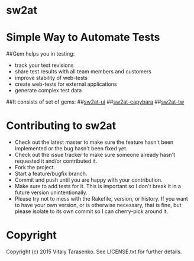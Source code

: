 # sw2at
# Simple Way to Automate Tests

##Gem helps you in testing:
* track your test revisions
* share test results with all team members and customers
* improve stability of web-tests
* create web-tests for external applications
* generate complex test data

##It consists of set of gems:
##[sw2at-ui](https://github.com/tw4qa/sw2at-ui)
##[sw2at-capybara](https://github.com/tw4qa/sw2at-capybara)
##[sw2at-tw](https://github.com/tw4qa/sw2at-tw)


# Contributing to sw2at
 
* Check out the latest master to make sure the feature hasn't been implemented or the bug hasn't been fixed yet.
* Check out the issue tracker to make sure someone already hasn't requested it and/or contributed it.
* Fork the project.
* Start a feature/bugfix branch.
* Commit and push until you are happy with your contribution.
* Make sure to add tests for it. This is important so I don't break it in a future version unintentionally.
* Please try not to mess with the Rakefile, version, or history. If you want to have your own version, or is otherwise necessary, that is fine, but please isolate to its own commit so I can cherry-pick around it.

# Copyright

Copyright (c) 2015 Vitaly Tarasenko. See LICENSE.txt for
further details.


